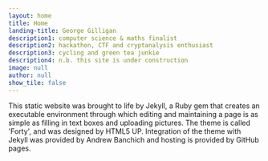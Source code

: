 ```yaml
---
layout: home
title: Home
landing-title: George Gilligan
description1: computer science & maths finalist
description2: hackathon, CTF and cryptanalysis enthusiast
description3: cycling and green tea junkie
description4: n.b. this site is under construction
image: null
author: null
show_tile: false
---
```

This static website was brought to life by Jekyll, a Ruby gem that creates an executable environment through which editing and maintaining a page is as simple as filling in text boxes and uploading pictures. The theme is called 'Forty', and was designed by HTML5 UP. Integration of the theme with Jekyll was provided by Andrew Banchich and hosting is provided by GitHub pages.
